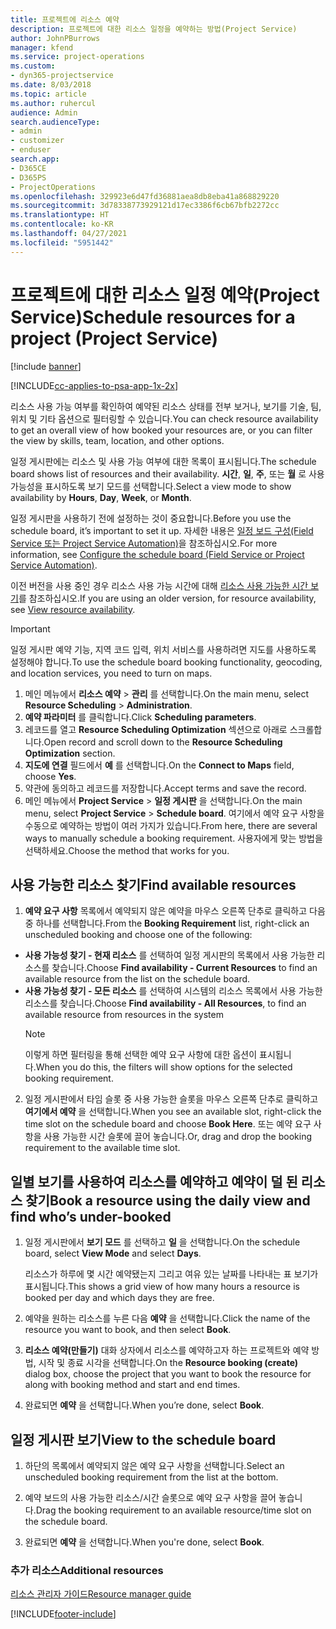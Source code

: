 ```yaml
---
title: 프로젝트에 리소스 예약
description: 프로젝트에 대한 리소스 일정을 예약하는 방법(Project Service)
author: JohnPBurrows
manager: kfend
ms.service: project-operations
ms.custom:
- dyn365-projectservice
ms.date: 8/03/2018
ms.topic: article
ms.author: ruhercul
audience: Admin
search.audienceType:
- admin
- customizer
- enduser
search.app:
- D365CE
- D365PS
- ProjectOperations
ms.openlocfilehash: 329923e6d47fd36881aea8db8eba41a868829220
ms.sourcegitcommit: 3d78338773929121d17ec3386f6cb67bfb2272cc
ms.translationtype: HT
ms.contentlocale: ko-KR
ms.lasthandoff: 04/27/2021
ms.locfileid: "5951442"
---
```

# <a name="schedule-resources-for-a-project-project-service"></a><span data-ttu-id="bdfa4-103">프로젝트에 대한 리소스 일정 예약(Project Service)</span><span class="sxs-lookup"><span data-stu-id="bdfa4-103">Schedule resources for a project (Project Service)</span></span>

[!include [banner](../includes/psa-now-project-operations.md)]

[!INCLUDE[cc-applies-to-psa-app-1x-2x](../includes/cc-applies-to-psa-app-1x-2x.md)]

<span data-ttu-id="bdfa4-104">리소스 사용 가능 여부를 확인하여 예약된 리소스 상태를 전부 보거나, 보기를 기술, 팀, 위치 및 기타 옵션으로 필터링할 수 있습니다.</span><span class="sxs-lookup"><span data-stu-id="bdfa4-104">You can check resource availability to get an overall view of how booked your resources are, or you can filter the view by skills, team, location, and other options.</span></span>  
  
<span data-ttu-id="bdfa4-105">일정 게시판에는 리소스 및 사용 가능 여부에 대한 목록이 표시됩니다.</span><span class="sxs-lookup"><span data-stu-id="bdfa4-105">The schedule board shows list of resources and their availability.</span></span> <span data-ttu-id="bdfa4-106">**시간**, **일**, **주**, 또는 **월** 로 사용 가능성을 표시하도록 보기 모드를 선택합니다.</span><span class="sxs-lookup"><span data-stu-id="bdfa4-106">Select a view mode to show availability by **Hours**, **Day**, **Week**, or **Month**.</span></span>  
  
<span data-ttu-id="bdfa4-107">일정 게시판을 사용하기 전에 설정하는 것이 중요합니다.</span><span class="sxs-lookup"><span data-stu-id="bdfa4-107">Before you use the schedule board, it’s important to set it up.</span></span> <span data-ttu-id="bdfa4-108">자세한 내용은 [일정 보드 구성(Field Service 또는 Project Service Automation)](/dynamics365/field-service/configure-schedule-board)을 참조하십시오.</span><span class="sxs-lookup"><span data-stu-id="bdfa4-108">For more information, see [Configure the schedule board (Field Service or Project Service Automation)](/dynamics365/field-service/configure-schedule-board).</span></span>
  
<span data-ttu-id="bdfa4-109">이전 버전을 사용 중인 경우 리소스 사용 가능 시간에 대해 [리소스 사용 가능한 시간 보기](../psa/view-resource-availability.md)를 참조하십시오.</span><span class="sxs-lookup"><span data-stu-id="bdfa4-109">If you are using an older version, for resource availability, see [View resource availability](../psa/view-resource-availability.md).</span></span>  

> [!IMPORTANT]
>  <span data-ttu-id="bdfa4-110">일정 게시판 예약 기능, 지역 코드 입력, 위치 서비스를 사용하려면 지도를 사용하도록 설정해야 합니다.</span><span class="sxs-lookup"><span data-stu-id="bdfa4-110">To use the schedule board booking functionality, geocoding, and location services, you need to turn on maps.</span></span>  
> 
> 1. <span data-ttu-id="bdfa4-111">메인 메뉴에서 **리소스 예약** > **관리** 를 선택합니다.</span><span class="sxs-lookup"><span data-stu-id="bdfa4-111">On the main menu, select **Resource Scheduling** > **Administration**.</span></span>  
> 2. <span data-ttu-id="bdfa4-112">**예약 파라미터** 를 클릭합니다.</span><span class="sxs-lookup"><span data-stu-id="bdfa4-112">Click **Scheduling parameters**.</span></span>  
> 3. <span data-ttu-id="bdfa4-113">레코드를 열고 **Resource Scheduling Optimization** 섹션으로 아래로 스크롤합니다.</span><span class="sxs-lookup"><span data-stu-id="bdfa4-113">Open record and scroll down to the **Resource Scheduling Optimization** section.</span></span>  
> 4. <span data-ttu-id="bdfa4-114">**지도에 연결** 필드에서 **예** 를 선택합니다.</span><span class="sxs-lookup"><span data-stu-id="bdfa4-114">On the **Connect to Maps** field, choose **Yes**.</span></span>  
> 5. <span data-ttu-id="bdfa4-115">약관에 동의하고 레코드를 저장합니다.</span><span class="sxs-lookup"><span data-stu-id="bdfa4-115">Accept terms and save the record.</span></span>  
> 6. <span data-ttu-id="bdfa4-116">메인 메뉴에서 **Project Service** > **일정 게시판** 을 선택합니다.</span><span class="sxs-lookup"><span data-stu-id="bdfa4-116">On the main menu, select **Project Service** > **Schedule board**.</span></span> <span data-ttu-id="bdfa4-117">여기에서 예약 요구 사항을 수동으로 예약하는 방법이 여러 가지가 있습니다.</span><span class="sxs-lookup"><span data-stu-id="bdfa4-117">From here, there are several ways to manually schedule a booking requirement.</span></span> <span data-ttu-id="bdfa4-118">사용자에게 맞는 방법을 선택하세요.</span><span class="sxs-lookup"><span data-stu-id="bdfa4-118">Choose the method that works for you.</span></span>
  
## <a name="find-available-resources"></a><span data-ttu-id="bdfa4-119">사용 가능한 리소스 찾기</span><span class="sxs-lookup"><span data-stu-id="bdfa4-119">Find available resources</span></span>

1.  <span data-ttu-id="bdfa4-120">**예약 요구 사항** 목록에서 예약되지 않은 예약을 마우스 오른쪽 단추로 클릭하고 다음 중 하나를 선택합니다.</span><span class="sxs-lookup"><span data-stu-id="bdfa4-120">From the **Booking Requirement** list, right-click an unscheduled booking and choose one of the following:</span></span>  
  
- <span data-ttu-id="bdfa4-121">**사용 가능성 찾기 - 현재 리소스** 를 선택하여 일정 게시판의 목록에서 사용 가능한 리소스를 찾습니다.</span><span class="sxs-lookup"><span data-stu-id="bdfa4-121">Choose **Find availability - Current Resources** to find an available resource from the list on the schedule board.</span></span>  
- <span data-ttu-id="bdfa4-122">**사용 가능성 찾기 - 모든 리소스** 를 선택하여 시스템의 리소스 목록에서 사용 가능한 리소스를 찾습니다.</span><span class="sxs-lookup"><span data-stu-id="bdfa4-122">Choose **Find availability - All Resources**, to find an available resource from resources in the system</span></span>  
   > [!NOTE]
   >  <span data-ttu-id="bdfa4-123">이렇게 하면 필터링을 통해 선택한 예약 요구 사항에 대한 옵션이 표시됩니다.</span><span class="sxs-lookup"><span data-stu-id="bdfa4-123">When you do this, the filters will show options for the selected booking requirement.</span></span>  
  
2. <span data-ttu-id="bdfa4-124">일정 게시판에서 타임 슬롯 중 사용 가능한 슬롯을 마우스 오른쪽 단추로 클릭하고 **여기에서 예약** 을 선택합니다.</span><span class="sxs-lookup"><span data-stu-id="bdfa4-124">When you see an available slot, right-click the time slot on the schedule board and choose **Book Here**.</span></span> <span data-ttu-id="bdfa4-125">또는 예약 요구 사항을 사용 가능한 시간 슬롯에 끌어 놓습니다.</span><span class="sxs-lookup"><span data-stu-id="bdfa4-125">Or, drag and drop the booking requirement to the available time slot.</span></span>  
  

## <a name="book-a-resource-using-the-daily-view-and-find-whos-under-booked"></a><span data-ttu-id="bdfa4-126">일별 보기를 사용하여 리소스를 예약하고 예약이 덜 된 리소스 찾기</span><span class="sxs-lookup"><span data-stu-id="bdfa4-126">Book a resource using the daily view and find who’s under-booked</span></span>
  
1.  <span data-ttu-id="bdfa4-127">일정 게시판에서 **보기 모드** 를 선택하고 **일** 을 선택합니다.</span><span class="sxs-lookup"><span data-stu-id="bdfa4-127">On the schedule board, select **View Mode** and select **Days**.</span></span>  
  
    <span data-ttu-id="bdfa4-128">리소스가 하루에 몇 시간 예약됐는지 그리고 여유 있는 날짜를 나타내는 표 보기가 표시됩니다.</span><span class="sxs-lookup"><span data-stu-id="bdfa4-128">This shows a grid view of how many hours a resource is booked per day and which days they are free.</span></span>  
  
2.  <span data-ttu-id="bdfa4-129">예약을 원하는 리소스를 누른 다음 **예약** 을 선택합니다.</span><span class="sxs-lookup"><span data-stu-id="bdfa4-129">Click the name of the resource you want to book, and then select **Book**.</span></span>  
  
3.  <span data-ttu-id="bdfa4-130">**리소스 예약(만들기)** 대화 상자에서 리소스를 예약하고자 하는 프로젝트와 예약 방법, 시작 및 종료 시각을 선택합니다.</span><span class="sxs-lookup"><span data-stu-id="bdfa4-130">On the **Resource booking (create)** dialog box, choose the project that you want to book the resource for along with booking method and start and end times.</span></span>  
  
4.  <span data-ttu-id="bdfa4-131">완료되면 **예약** 을 선택합니다.</span><span class="sxs-lookup"><span data-stu-id="bdfa4-131">When you’re done, select **Book**.</span></span>  
  
## <a name="view-to-the-schedule-board"></a><span data-ttu-id="bdfa4-132">일정 게시판 보기</span><span class="sxs-lookup"><span data-stu-id="bdfa4-132">View to the schedule board</span></span>
  
1.  <span data-ttu-id="bdfa4-133">하단의 목록에서 예약되지 않은 예약 요구 사항을 선택합니다.</span><span class="sxs-lookup"><span data-stu-id="bdfa4-133">Select an unscheduled booking requirement from the list at the bottom.</span></span>  
  
2.  <span data-ttu-id="bdfa4-134">예약 보드의 사용 가능한 리소스/시간 슬롯으로 예약 요구 사항을 끌어 놓습니다.</span><span class="sxs-lookup"><span data-stu-id="bdfa4-134">Drag the booking requirement to an available resource/time slot on the schedule board.</span></span>  
  
3.  <span data-ttu-id="bdfa4-135">완료되면 **예약** 을 선택합니다.</span><span class="sxs-lookup"><span data-stu-id="bdfa4-135">When you're done, select **Book**.</span></span>  
  
### <a name="additional-resources"></a><span data-ttu-id="bdfa4-136">추가 리소스</span><span class="sxs-lookup"><span data-stu-id="bdfa4-136">Additional resources</span></span>  
 [<span data-ttu-id="bdfa4-137">리소스 관리자 가이드</span><span class="sxs-lookup"><span data-stu-id="bdfa4-137">Resource manager guide</span></span>](../psa/resource-manager-guide.md)


[!INCLUDE[footer-include](../includes/footer-banner.md)]